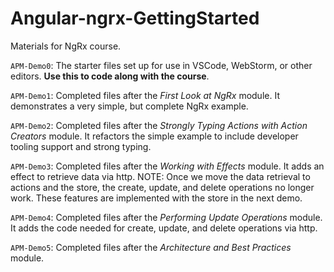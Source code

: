 # Angular-ngrx-GettingStarted
Materials for NgRx course.

`APM-Demo0`: The starter files set up for use in VSCode, WebStorm, or other editors. **Use this to code along with the course**.

`APM-Demo1`: Completed files after the *First Look at NgRx* module. It demonstrates a very simple, but complete NgRx example.

`APM-Demo2`: Completed files after the *Strongly Typing Actions with Action Creators* module. It refactors the simple example to include developer tooling support and strong typing.

`APM-Demo3`: Completed files after the *Working with Effects* module. It adds an effect to retrieve data via http. NOTE: Once we move the data retrieval to actions and the store, the create, update, and delete operations no longer work. These features are implemented with the store in the next demo.

`APM-Demo4`: Completed files after the *Performing Update Operations* module. It adds the code needed for create, update, and delete operations via http.

`APM-Demo5`: Completed files after the *Architecture and Best Practices* module.
